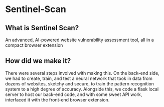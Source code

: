 # Sentinel-Scan

## What is Sentinel Scan?
An advanced, AI-powered website vulnerability assessment tool, all in a compact browser extension

## How did we make it?

There were several steps involved with making this. On the back-end side, we had to create, train, and test a neural network that took in data from dozens of websites, sketchy and secure, to train the pattern recognition system to a high degree of accuracy. Alongside this, we code a flask local server to host our back-end code, and with some sweet API work, interfaced it with the front-end browser extension.
